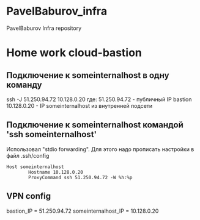 # PavelBaburov_infra
PavelBaburov Infra repository

# Home work cloud-bastion
## Подключение к someinternalhost в одну команду
ssh -J 51.250.94.72 10.128.0.20
где:
51.250.94.72 - публичный IP bastion
10.128.0.20 - IP someinternalhost из внутренней подсети

## Подключение к someinternalhost командой 'ssh someinternalhost'
Использовал "stdio forwarding".
Для этого надо прописать настройки в файл .ssh/config
```
Host someinternalhost
        Hostname 10.128.0.20
        ProxyCommand ssh 51.250.94.72 -W %h:%p
```

## VPN config
bastion_IP = 51.250.94.72
someinternalhost_IP = 10.128.0.20
